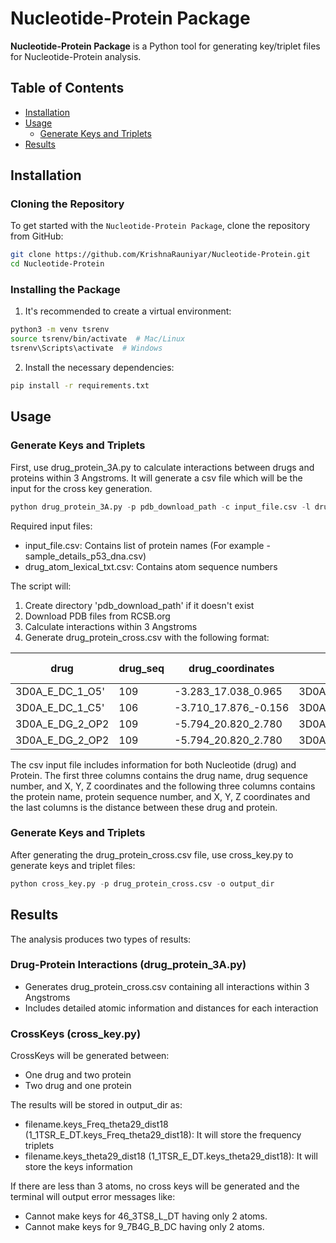 # Nucleotide-Protein Package

**Nucleotide-Protein Package** is a Python tool for generating key/triplet files for Nucleotide-Protein analysis.

## Table of Contents
- [Installation](#installation)
- [Usage](#usage)
  - [Generate Keys and Triplets](#generate-keys-and-triplets)
- [Results](#results)

## Installation

### Cloning the Repository

To get started with the `Nucleotide-Protein Package`, clone the repository from GitHub:

```bash
git clone https://github.com/KrishnaRauniyar/Nucleotide-Protein.git
cd Nucleotide-Protein
```

### Installing the Package
1. It's recommended to create a virtual environment:

```bash
python3 -m venv tsrenv
source tsrenv/bin/activate  # Mac/Linux
tsrenv\Scripts\activate  # Windows
```

2. Install the necessary dependencies:

```bash
pip install -r requirements.txt
```

## Usage
### Generate Keys and Triplets
First, use drug_protein_3A.py to calculate interactions between drugs and proteins within 3 Angstroms. It will generate a csv file which will be the input for the cross key generation.

```python
python drug_protein_3A.py -p pdb_download_path -c input_file.csv -l drug_atom_lexical_txt.csv -o drug_protein_cross.csv
```

Required input files:
- input_file.csv: Contains list of protein names (For example - sample_details_p53_dna.csv)
- drug_atom_lexical_txt.csv: Contains atom sequence numbers

The script will:
1. Create directory 'pdb_download_path' if it doesn't exist
2. Download PDB files from RCSB.org
3. Calculate interactions within 3 Angstroms
4. Generate drug_protein_cross.csv with the following format:

| drug              | drug_seq | drug_coordinates     | protein         | protein_seq | protein_coordinates   | distance (angstrom) |
|-------------------|----------|----------------------|-----------------|-------------|-----------------------|----------------------|
| 3D0A_E_DC_1_O5'   | 109      | -3.283_17.038_0.965 | 3D0A_A_SER_121_O | 109         | -2.462_18.759_2.734  | 2.6                  |
| 3D0A_E_DC_1_C5'   | 106      | -3.710_17.876_-0.156 | 3D0A_A_SER_121_O | 109         | -2.462_18.759_2.734  | 3.3                  |
| 3D0A_E_DG_2_OP2   | 109      | -5.794_20.820_2.780 | 3D0A_A_SER_121_N | 108         | -4.315_20.590_5.173  | 2.8                  |
| 3D0A_E_DG_2_OP2   | 109      | -5.794_20.820_2.780 | 3D0A_A_SER_121_CA | 106         | -3.485_19.453_4.782  | 3.3                  |

The csv input file includes information for both Nucleotide (drug) and Protein. The first three columns contains the drug name, drug sequence number, and X, Y, Z coordinates and the following three columns contains the protein name, protein sequence number, and X, Y, Z coordinates and the last columns is the distance between these drug and protein.

### Generate Keys and Triplets
After generating the drug_protein_cross.csv file, use cross_key.py to generate keys and triplet files:

```python
python cross_key.py -p drug_protein_cross.csv -o output_dir
```

## Results
The analysis produces two types of results:

### Drug-Protein Interactions (drug_protein_3A.py)
- Generates drug_protein_cross.csv containing all interactions within 3 Angstroms
- Includes detailed atomic information and distances for each interaction

### CrossKeys (cross_key.py)
CrossKeys will be generated between:
- One drug and two protein
- Two drug and one protein

The results will be stored in output_dir as:
- filename.keys_Freq_theta29_dist18 (1_1TSR_E_DT.keys_Freq_theta29_dist18): It will store the frequency triplets
- filename.keys_theta29_dist18 (1_1TSR_E_DT.keys_theta29_dist18): It will store the keys information

If there are less than 3 atoms, no cross keys will be generated and the terminal will output error messages like:
- Cannot make keys for 46_3TS8_L_DT having only 2 atoms.
- Cannot make keys for 9_7B4G_B_DC having only 2 atoms.


